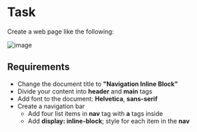 # Task
Create a web page like the following:

![image](https://user-images.githubusercontent.com/85792514/170825143-2399b394-9e30-4bef-b437-f50f7ba6ef58.png)

## Requirements
* Change the document title to **"Navigation Inline Block"**
* Divide your content into **header** and **main** tags
* Add font to the document: **Helvetica**, **sans-serif**
* Create a navigation bar 
    * Add four list items in **nav** tag with **a** tags inside 
    * Add **display: inline-block**; style for each item in the **nav**
